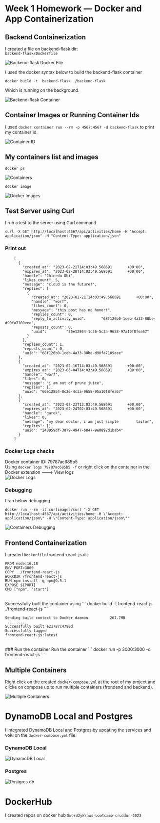 # Week 1 Homework — Docker and App Containerization

## Backend Containerization

I created a file on backend-flask dir: <br>
``` backend-flask/Dockerfile ``` <br>

![Backend-flask Docker File](week_1_assets/Backend-flask_docker.png) <br>

I used the docker syntax below to build the backend-flask container <br>

``` docker build -t  backend-flask ./backend-flask ``` <br>

Which is running on the background. <br>

![Backend-flask Container](week_1_assets/Docker_Backend-flask.png) <br>

## Container Images or Running Container Ids

I used ``` docker container run --rm -p 4567:4567 -d backend-flask ``` to print my container Id. <br>

![Container ID](week_1_assets/docker_container_id.png) <br>

## My containers list and images

``` docker ps ``` <br>

![Containers](week_1_assets/docker_container_list.png) <br>

``` docker image ``` <br>

![Docker Images](week_1_assets/docker_images.png) <br>

## Test Server using Curl

I run a test to the server using Curl command <br>

``` curl -X GET http://localhost:4567/api/activities/home -H "Accept: application/json" -H "Content-Type: application/json" ``` <br>
### Print out
    
        [
          {
            "created_at": "2023-02-21T14:03:49.568691       +00:00",
            "expires_at": "2023-02-28T14:03:49.568691       +00:00",
            "handle": "Chinedu Obi",
            "likes_count": 5,
            "message": "cloud is the future!",
            "replies": [
              {
                "created_at": "2023-02-21T14:03:49.568691       +00:00",
                "handle": "worf",
                "likes_count": 0,
                "message": "this post has no honor!",
                "replies_count": 0,
                "reply_to_activity_uuid":       "68f126b0-1ceb-4a33-88be-d90fa7109eee",
                "reposts_count": 0,
                "uuid":         "26e12864-1c26-5c3a-9658-97a10f8fea67"
              }
            ],
            "replies_count": 1,
            "reposts_count": 0,
            "uuid": "68f126b0-1ceb-4a33-88be-d90fa7109eee"
          },
          {
            "created_at": "2023-02-16T14:03:49.568691       +00:00",
            "expires_at": "2023-03-04T14:03:49.568691       +00:00",
            "handle": "worf",
            "likes": 0,
            "message": "i am out of prune juice",
            "replies": [],
            "uuid": "66e12864-8c26-4c3a-9658-95a10f8fea67"
          },
          {
            "created_at": "2023-02-23T13:03:49.568691       +00:00",
            "expires_at": "2023-02-24T02:03:49.568691       +00:00",
            "handle": "garek",
            "likes": 0,
            "message": "my dear doctor, i am just simple        tailor",
            "replies": [],
            "uuid": "248959df-3079-4947-b847-9e0892d1bab4"
          }
        ]
### Docker Logs checks

Docker container ID: 79787ac685b5 <br>
Using ``` docker logs 79787ac685b5 -f ```  or right click on the container in the Docker extension ---> View logs <br>
![Docker Logs](week_1_assets/docker_logs.png) <br>

### Debugging

I ran below debugging 

``` docker run --rm -it curlimages/curl "-X GET http://localhost:4567/api/activities/home -H \"Accept: application/json\" -H \"Content-Type: application/json\"" ``` <br>

![Containers Debugging](week_1_assets/docker_debugging.png) <br>

## Frontend Containerization

I created ``` Dockerfile ``` frontend-react-js dir.<br>

    FROM node:16.18
    ENV PORT=3000
    COPY . /frontend-react-js
    WORKDIR /frontend-react-js
    RUN npm install -g npm@9.5.1
    EXPOSE ${PORT}
    CMD ["npm", "start"]

<br>
Successfully built the container using ``` docker build -t frontend-react-js ./frontend-react-js ``` <br>

    Sending build context to Docker daemon          267.7MB
     .........
    Successfully built e21787c4790d
    Successfully tagged 
    frontend-react-js:latest
<br>
### Run the container
Run the container ``` docker run -p 3000:3000 -d frontend-react-js ``` <br>

## Multiple Containers

Right click on the created ``` docker-compose.yml ``` at the root of my project and clicke on compose up to run multiple containers (frondend and backend). <br>

![Multiple Containers](week_1_assets/Docker_backend_frontend_running.png) <br>

# DynamoDB Local and Postgres

I integrated DynamoDB Local and Postgres by updating the services and volu on the ``` docker-compose.yml ``` file.

### DynamoDB Local
![DynamoDB Local](week_1_assets/dynamodb_table_record.png) <br>

### Postgres
![Postgres db](week_1_assets/postgres_db.png) <br>

# DockerHub

I created repos on docker hub ``` Sword2yk\aws-bootcamp-cruddur-2023 ```


